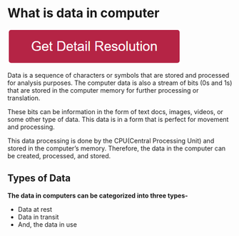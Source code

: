 # What is data in computer

[![what is data in computer](redd.png)](https://github.com/webiework/what.is.data.in.computer)


Data is a sequence of characters or symbols that are stored and processed for analysis purposes. The computer data is also a stream of bits (0s and 1s) that are stored in the computer memory for further processing or translation.

These bits can be information in the form of text docs, images, videos, or some other type of data. This data is in a form that is perfect for movement and processing.

This data processing is done by the CPU(Central Processing Unit) and stored in the computer’s memory. Therefore, the data in the computer can be created, processed, and stored.


## Types of Data

**The data in computers can be categorized into three types-**

* Data at rest 
* Data in transit
* And, the data in use
